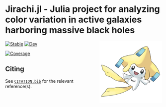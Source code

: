 # Jirachi.jl - Julia project for analyzing color variation in active galaxies harboring massive black holes

<img align="right" alt="jirachi" src="./test/fig/jirachi.jpeg" width="200" height="200"/>

[![Stable](https://img.shields.io/badge/docs-stable-blue.svg)](https://wssuzb.github.io/Jirachi.jl/stable/)
[![Dev](https://img.shields.io/badge/docs-dev-blue.svg)](https://wssuzb.github.io/Jirachi.jl/dev/)
<!-- [![Build Status](https://github.com/wssuzb/Jirachi.jl/actions/workflows/CI.yml/badge.svg?branch=main)](https://github.com/wssuzb/Jirachi.jl/actions/workflows/CI.yml?query=branch%3Amain) -->
[![Coverage](https://codecov.io/gh/wssuzb/Jirachi.jl/branch/main/graph/badge.svg)](https://codecov.io/gh/wssuzb/Jirachi.jl)


## Citing

See [`CITATION.bib`](CITATION.bib) for the relevant reference(s).
